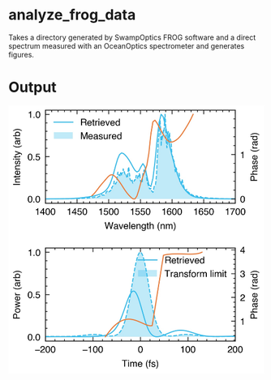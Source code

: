 # analyze_frog_data
Takes a directory generated by SwampOptics FROG software and a direct spectrum measured with an OceanOptics spectrometer and generates figures.

# Output
![Output plot](./figures/combined_frog_plot.jpg)
